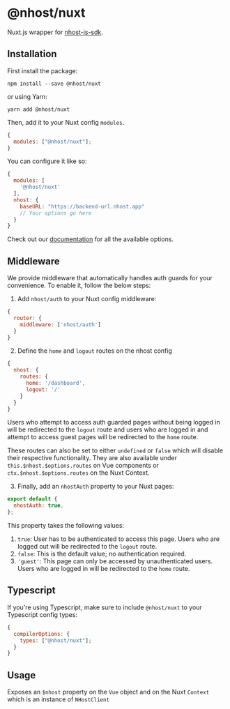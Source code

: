 # @nhost/nuxt

Nuxt.js wrapper for [nhost-js-sdk](https://github.com/nhost/nhost-js-sdk).

## Installation

First install the package:

```
npm install --save @nhost/nuxt
```

or using Yarn:

```
yarn add @nhost/nuxt
```

Then, add it to your Nuxt config `modules`.

```js
{
  modules: ["@nhost/nuxt"];
}
```

You can configure it like so:

```js
{
  modules: [
    '@nhost/nuxt'
  ],
  nhost: {
    baseURL: "https://backend-url.nhost.app"
    // Your options go here
  }
}
```

Check out our [documentation](https://docs.nhost.io/libraries/nhost-js-sdk#setup) for all the available options.

## Middleware

We provide middleware that automatically handles auth guards for your convenience. To enable it, follow the below steps:

1. Add `nhost/auth` to your Nuxt config middleware:

```js
{
  router: {
    middleware: ['nhost/auth']
  }
}
```

2. Define the `home` and `logout` routes on the nhost config

```js
{
  nhost: {
    routes: {
      home: '/dashboard',
      logout: '/'
    }
  }
}
```

Users who attempt to access auth guarded pages without being logged in will be redirected to the `logout` route and users who are logged in and attempt to access guest pages will be redirected to the `home` route.

These routes can also be set to either `undefined` or `false` which will disable their respective functionality. They are also available under `this.$nhost.$options.routes` on Vue components or `ctx.$nhost.$options.routes` on the Nuxt Context.

3. Finally, add an `nhostAuth` property to your Nuxt pages:

```js
export default {
  nhostAuth: true,
};
```

This property takes the following values:

1. `true`: User has to be authenticated to access this page. Users who are logged out will be redirected to the `logout` route.
2. `false`: This is the default value; no authentication required.
3. `'guest'`: This page can only be accessed by unauthenticated users. Users who are logged in will be redirected to the `home` route.

## Typescript

If you're using Typescript, make sure to include `@nhost/nuxt` to your Typescript config types:

```js
{
  compilerOptions: {
    types: ["@nhost/nuxt"];
  }
}
```

## Usage

Exposes an `$nhost` property on the `Vue` object and on the Nuxt `Context` which is an instance of `NHostClient`
